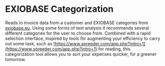 # EXIOBASE Categorization

Reads in invoice data from a customer and EXIOBASE categories from [exiobase.eu](exiobase.eu). Using some forms of text analysis it recommends several different categories for the user to choose from. Combined with a rapid selection interface, inspired by tools for augmenting your efficiency to carry out some task, such as [https://www.spreeder.com/app.php?intro=1](https://www.spreeder.com/app.php?intro=1) for reading, this categorization tool allows you to sort your expenses quicker, for a greener tomorrow.
